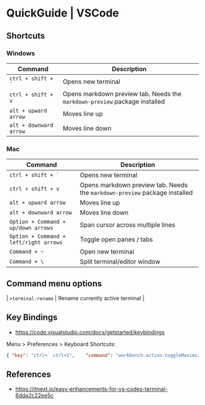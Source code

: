 # QuickGuide | VSCode

## Shortcuts

### Windows

| Command | Description |
| --- | --- |
| ``ctrl + shift + ` `` | Opens new terminal |
| `ctrl + shift + v` | Opens markdown preview tab. Needs the `markdown-preview` package installed |
| `alt + upward arrow` | Moves line up |
| `alt + downward arrow` | Moves line down |

### Mac

| Command | Description |
| --- | --- |
| ``ctrl + shift + ` `` | Opens new terminal |
| `ctrl + shift + v` | Opens markdown preview tab. Needs the `markdown-preview` package installed |
| `alt + upward arrow` | Moves line up |
| `alt + downward arrow` | Moves line down |
| `Option + Command + up/down arrows` | Span cursor across multiple lines |
| `Option + Command + left/right arrows` | Toggle open panes / tabs |
| `Command + ~` | Open new terminal |
| `Command + \` | Split terminal/editor window |

## Command menu options

| `>terminal:rename` | Rename currently active terminal |

## Key Bindings

- <https://code.visualstudio.com/docs/getstarted/keybindings>

Menu > Preferences > Keyboard Shortcuts:

````json
{ "key": "ctrl+` ctrl+1",    "command": "workbench.action.toggleMaximizedPanel" },
````

## References

- <https://itnext.io/easy-enhancements-for-vs-codes-terminal-6dda2c22ee5c>